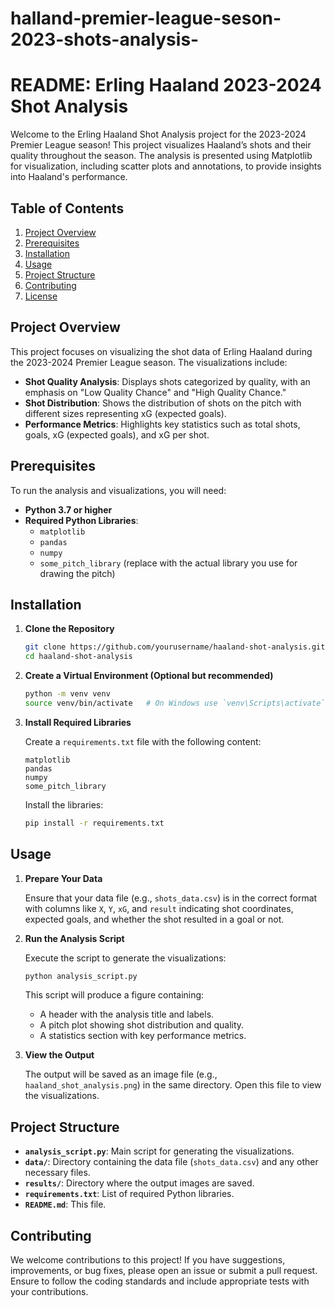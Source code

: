 # halland-premier-league-seson-2023-shots-analysis-
# README: Erling Haaland 2023-2024 Shot Analysis

Welcome to the Erling Haaland Shot Analysis project for the 2023-2024 Premier League season! This project visualizes Haaland’s shots and their quality throughout the season. The analysis is presented using Matplotlib for visualization, including scatter plots and annotations, to provide insights into Haaland's performance.

## Table of Contents
1. [Project Overview](#project-overview)
2. [Prerequisites](#prerequisites)
3. [Installation](#installation)
4. [Usage](#usage)
5. [Project Structure](#project-structure)
6. [Contributing](#contributing)
7. [License](#license)

## Project Overview

This project focuses on visualizing the shot data of Erling Haaland during the 2023-2024 Premier League season. The visualizations include:

- **Shot Quality Analysis**: Displays shots categorized by quality, with an emphasis on "Low Quality Chance" and "High Quality Chance."
- **Shot Distribution**: Shows the distribution of shots on the pitch with different sizes representing xG (expected goals).
- **Performance Metrics**: Highlights key statistics such as total shots, goals, xG (expected goals), and xG per shot.

## Prerequisites

To run the analysis and visualizations, you will need:

- **Python 3.7 or higher**
- **Required Python Libraries**:
  - `matplotlib`
  - `pandas`
  - `numpy`
  - `some_pitch_library` (replace with the actual library you use for drawing the pitch)

## Installation

1. **Clone the Repository**

   ```bash
   git clone https://github.com/yourusername/haaland-shot-analysis.git
   cd haaland-shot-analysis
   ```

2. **Create a Virtual Environment (Optional but recommended)**

   ```bash
   python -m venv venv
   source venv/bin/activate   # On Windows use `venv\Scripts\activate`
   ```

3. **Install Required Libraries**

   Create a `requirements.txt` file with the following content:

   ```
   matplotlib
   pandas
   numpy
   some_pitch_library
   ```

   Install the libraries:

   ```bash
   pip install -r requirements.txt
   ```

## Usage

1. **Prepare Your Data**

   Ensure that your data file (e.g., `shots_data.csv`) is in the correct format with columns like `X`, `Y`, `xG`, and `result` indicating shot coordinates, expected goals, and whether the shot resulted in a goal or not.

2. **Run the Analysis Script**

   Execute the script to generate the visualizations:

   ```bash
   python analysis_script.py
   ```

   This script will produce a figure containing:
   - A header with the analysis title and labels.
   - A pitch plot showing shot distribution and quality.
   - A statistics section with key performance metrics.

3. **View the Output**

   The output will be saved as an image file (e.g., `haaland_shot_analysis.png`) in the same directory. Open this file to view the visualizations.

## Project Structure

- **`analysis_script.py`**: Main script for generating the visualizations.
- **`data/`**: Directory containing the data file (`shots_data.csv`) and any other necessary files.
- **`results/`**: Directory where the output images are saved.
- **`requirements.txt`**: List of required Python libraries.
- **`README.md`**: This file.

## Contributing

We welcome contributions to this project! If you have suggestions, improvements, or bug fixes, please open an issue or submit a pull request. Ensure to follow the coding standards and include appropriate tests with your contributions.
